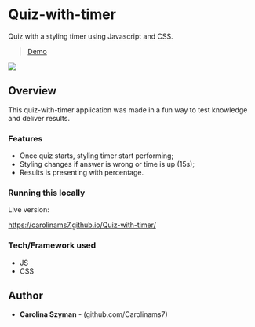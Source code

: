 # Quiz-with-timer

Quiz with a styling timer using Javascript and CSS.

> [Demo](https://carolinams7.github.io/Quiz-with-timer/)

<img src="https://github.com/Carolinams7/Quiz-with-timer/raw/master/quiztimerpic.png"/>

## Overview

This quiz-with-timer application was made in a fun way to test knowledge and deliver results.

### Features

- Once quiz starts, styling timer start performing;
- Styling changes if answer is wrong or time is up (15s);
- Results is presenting with percentage.

### Running this locally

Live version:

https://carolinams7.github.io/Quiz-with-timer/

### Tech/Framework used

- JS
- CSS

## Author

- **Carolina Szyman** - (github.com/Carolinams7)
